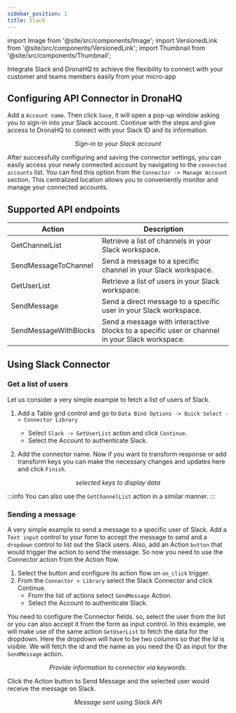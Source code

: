 ```yaml
---
sidebar_position: 1
title: Slack
---
```


import Image from '@site/src/components/Image';
import VersionedLink from '@site/src/components/VersionedLink';
import Thumbnail from '@site/src/components/Thumbnail';


Integrate Slack and DronaHQ to achieve the flexibility to connect with your customer and teams members easily from your micro-app

## Configuring API Connector in DronaHQ

Add a `Account name`. Then click `Save`, it will open a pop-up window asking you to sign-in into your Slack account. Continue with the steps and give access to DronaHQ to connect with your Slack ID and its information.


<figure>
  <Thumbnail src="/img/reference/connectors/slack/signin.png" alt="Sign-in to your Slack account" />
  <figcaption align = "center"><i>Sign-in to your Slack account</i></figcaption>
</figure>


After successfully configuring and saving the connector settings, you can easily access your newly connected account by navigating to the `connected accounts` list. You can find this option from the `Connector -> Manage Account` section. This centralized location allows you to conveniently monitor and manage your connected accounts.


## Supported API endpoints


| Action                  | Description                                                                                   |
|-------------------------|-----------------------------------------------------------------------------------------------|
| GetChannelList          | Retrieve a list of channels in your Slack workspace.                                          |
| SendMessageToChannel    | Send a message to a specific channel in your Slack workspace.                                 |
| GetUserList             | Retrieve a list of users in your Slack workspace.                                             |
| SendMessage             | Send a direct message to a specific user in your Slack workspace.                             |
| SendMessageWithBlocks   | Send a message with interactive blocks to a specific user or channel in your Slack workspace. |


## Using Slack Connector

### Get a list of users

Let us consider a very simple example to fetch a list of users of Slack. 

1. Add a Table grid control and go to `Data Bind Options -> Quick Select -> Connector Library`
   -  Select `Slack -> GetUserList` action and click `Continue`. 
   - Select the Account to authenticate Slack.

2. Add the connector name. Now if you want to transform response or add transform keys you can make the necessary changes and updates here and click `Finish`.

<figure>
  <Thumbnail src="/img/reference/connectors/slack/key.jpeg" alt="selected keys to display data" />
  <figcaption align = "center"><i>selected keys to display data</i></figcaption>
</figure>

:::info
You can also use the `GetChannelList` action in a similar manner.
:::

### Sending a message

A very simple example to send a message to a specific user of Slack. Add a `Text input` control to your form to accept the message to send and a `dropdown` control to list out the Slack users. Also, add an Action `button` that would trigger the action to send the message. So now you need to use the Connector action from the Action flow.

1. Select the button and configure its action flow on `on_click` trigger.
2. From the `Connector > Library` select the Slack Connector and click Continue. 
   - From the list of actions select `SendMessage` Action.
   - Select the Account to authenticate Slack.

You need to configure the Connector fields. so, select the user from the list or you can also accept it from the form as input control. In this example, we will make use of the same action `GetUserList` to fetch the data for the dropdown. Here the dropdown will have to be two columns so that the Id is visible. We will fetch the id and the name as you need the ID as input for the `SendMessage` action.

<figure>
  <Thumbnail src="/img/reference/connectors/slack/keyword.jpeg" alt="Provide information to connector via keywords." />
  <figcaption align = "center"><i>Provide information to connector via keywords.</i></figcaption>
</figure>

Click the Action button to Send Message and the selected user would receive the message on Slack.

<figure>
  <Thumbnail src="/img/reference/connectors/slack/action.jpeg" alt="Message sent using Slack API" />
  <figcaption align = "center"><i>Message sent using Slack API</i></figcaption>
</figure>